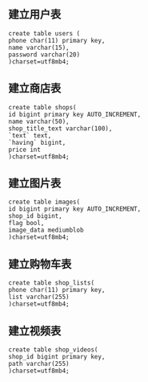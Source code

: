 ## 建立用户表
 ```mysql
create table users (
phone char(11) primary key,
name varchar(15),
password varchar(20)
)charset=utf8mb4;
 ```

## 建立商店表
 ```mysql
create table shops(
id bigint primary key AUTO_INCREMENT,
name varchar(50),
shop_title_text varchar(100),
`text` text,
`having` bigint,
price int
)charset=utf8mb4;
 ```

## 建立图片表
```mysql
create table images(
id bigint primary key AUTO_INCREMENT,
shop_id bigint,
flag bool,
image_data mediumblob
)charset=utf8mb4;
```

## 建立购物车表
```mysql
create table shop_lists(
phone char(11) primary key,
list varchar(255)
)charset=utf8mb4;
```

## 建立视频表

```mysql
create table shop_videos(
shop_id bigint primary key,
path varchar(255)
)charset=utf8mb4;
```

